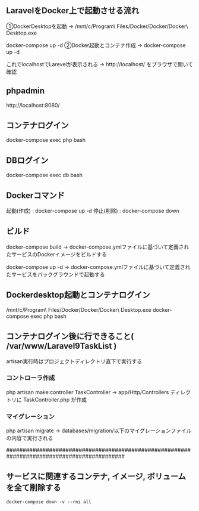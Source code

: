 ## LaravelをDocker上で起動させる流れ

①DockerDesktopを起動
→ /mnt/c/Program\ Files/Docker/Docker/Docker\ Desktop.exe

docker-compose up -d
②Docker起動とコンテナ作成
→ docker-compose up -d

これでlocalhostでLarevelが表示される
→ http://localhost/ をブラウザで開いて確認

## phpadmin
http://localhost:8080/

## コンテナログイン
docker-compose exec php bash

## DBログイン
docker-compose exec db bash

## Dockerコマンド
起動(作成) : docker-compose up -d
停止(削除) : docker-compose down

## ビルド
docker-compose build
→ docker-compose.ymlファイルに基づいて定義されたサービスのDockerイメージをビルドする

docker-compose up -d
→ docker-compose.ymlファイルに基づいて定義されたサービスをバックグラウンドで起動する

## Dockerdesktop起動とコンテナログイン 
/mnt/c/Program\ Files/Docker/Docker/Docker\ Desktop.exe
docker-compose exec php bash

## コンテナログイン後に行できること( /var/www/Laravel9TaskList )
 artisan実行時はプロジェクトディレクトリ直下で実行する

### コントローラ作成
php artisan make:controller TaskController
→ app/Http/Controllers ディレクトリに TaskController.php が作成

### マイグレーション
php artisan migrate
→ databases/migration/以下のマイグレーションファイルの内容で実行される

############################################################################################

## サービスに関連するコンテナ, イメージ, ボリュームを全て削除する
```
docker-compose down -v --rmi all
```

